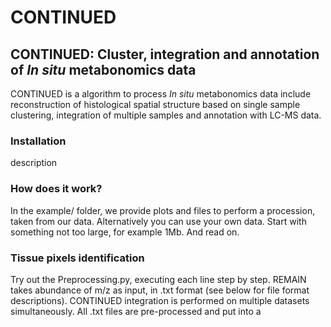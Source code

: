# CONTINUED
## CONTINUED: Cluster, integration and annotation of *In situ* metabonomics data
CONTINUED is a algorithm to process *In situ* metabonomics data include reconstruction of histological spatial structure based on single sample clustering, integration of multiple samples and annotation with LC-MS data.
### Installation
description
### How does it work?
In the example/ folder, we provide plots and files to perform a procession, taken from our data. Alternatively you can use your own data. Start with something not too large, for example 1Mb. And read on.
### Tissue pixels identification
Try out the Preprocessing.py, executing each line step by step. REMAIN takes abundance of m/z as input, in .txt format (see below for file format descriptions). CONTINUED integration is performed on multiple datasets simultaneously. All .txt files are pre-processed and put into a 

